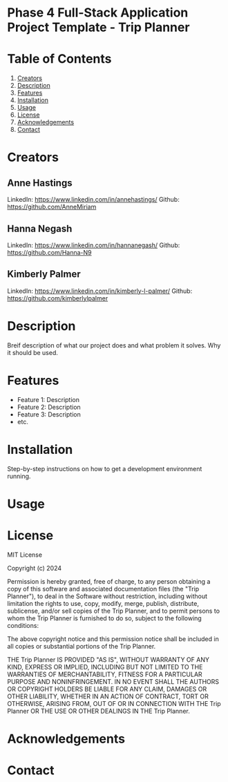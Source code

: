 # Phase 4 Full-Stack Application Project Template - Trip Planner

# Table of Contents

1. [Creators](#creators)
1. [Description](#description)
1. [Features](#features)
1. [Installation](#installation)
1. [Usage](#usage)
1. [License](#license)
1. [Acknowledgements](#acknowledgements)
1. [Contact](#contact)


# Creators
## Anne Hastings

  LinkedIn: https://www.linkedin.com/in/annehastings/
  Github: https://github.com/AnneMiriam

## Hanna Negash

LinkedIn: https://www.linkedin.com/in/hannanegash/
Github: https://github.com/Hanna-N9 

## Kimberly Palmer

LinkedIn: https://www.linkedin.com/in/kimberly-l-palmer/
Github: https://github.com/kimberlylpalmer 

# Description

Breif description of what our project does and what problem it solves. Why it should be used.

# Features

- Feature 1: Description
- Feature 2: Description
- Feature 3: Description
- etc.

# Installation

Step-by-step instructions on how to get a development environment running.

# Usage



# License 

MIT License

Copyright (c) 2024 

Permission is hereby granted, free of charge, to any person obtaining a copy
of this software and associated documentation files (the "Trip Planner"), to deal
in the Software without restriction, including without limitation the rights
to use, copy, modify, merge, publish, distribute, sublicense, and/or sell
copies of the Trip Planner, and to permit persons to whom the Trip Planner is
furnished to do so, subject to the following conditions:

The above copyright notice and this permission notice shall be included in all
copies or substantial portions of the Trip Planner.

THE Trip Planner IS PROVIDED "AS IS", WITHOUT WARRANTY OF ANY KIND, EXPRESS OR
IMPLIED, INCLUDING BUT NOT LIMITED TO THE WARRANTIES OF MERCHANTABILITY,
FITNESS FOR A PARTICULAR PURPOSE AND NONINFRINGEMENT. IN NO EVENT SHALL THE
AUTHORS OR COPYRIGHT HOLDERS BE LIABLE FOR ANY CLAIM, DAMAGES OR OTHER
LIABILITY, WHETHER IN AN ACTION OF CONTRACT, TORT OR OTHERWISE, ARISING FROM,
OUT OF OR IN CONNECTION WITH THE Trip Planner OR THE USE OR OTHER DEALINGS IN THE
Trip Planner.

# Acknowledgements

# Contact






